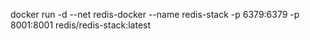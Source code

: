 docker run -d --net redis-docker --name redis-stack -p 6379:6379 -p 8001:8001 redis/redis-stack:latest